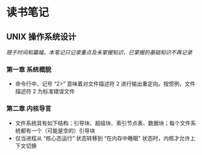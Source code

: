 # 读书笔记

## UNIX 操作系统设计

*限于时间和篇幅，本笔记只记录重点及未掌握知识，已掌握的基础知识不再记录*

### 第一章 系统概貌

* 命令行中，记号 “2>” 意味着对文件描述符 2 进行输出重定向。按惯例，文件描述符 2 为标准错误文件

### 第二章 内核导言

* 文件系统具有如下结构：引导块、超级块、索引节点表、数据块；每个文件系统都有一个（可能是空的）引导块
* 仅当进程从 “核心态运行” 状态转移到 “在内存中睡眠” 状态时，内核才允许上下文切换

